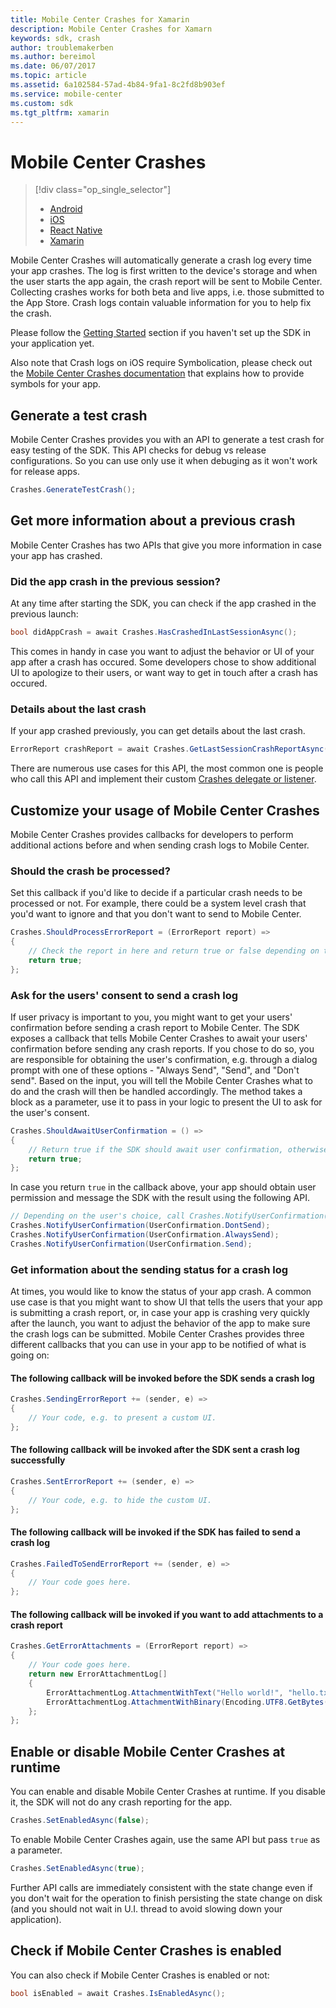 ```yaml
---
title: Mobile Center Crashes for Xamarin
description: Mobile Center Crashes for Xamarn
keywords: sdk, crash
author: troublemakerben
ms.author: bereimol
ms.date: 06/07/2017
ms.topic: article
ms.assetid: 6a102584-57ad-4b84-9fa1-8c2fd8b903ef
ms.service: mobile-center
ms.custom: sdk
ms.tgt_pltfrm: xamarin
---
```


# Mobile Center Crashes

> [!div class="op_single_selector"]
> * [Android](android.md)
> * [iOS](ios.md)
> * [React Native](react-native.md)
> * [Xamarin](xamarin.md)

Mobile Center Crashes will automatically generate a crash log every time your app crashes. The log is first written to the device's storage and when the user starts the app again, the crash report will be sent to Mobile Center. Collecting crashes works for both beta and live apps, i.e. those submitted to the App Store. Crash logs contain valuable information for you to help fix the crash.

Please follow the [Getting Started](~/sdk/getting-started/xamarin.md) section if you haven't set up the SDK in your application yet.

Also note that Crash logs on iOS require Symbolication, please check out the [Mobile Center Crashes documentation](~/crashes/ios.md) that explains how to provide symbols for your app.

## Generate a test crash

Mobile Center Crashes provides you with an API to generate a test crash for easy testing of the SDK. This API checks for debug vs release configurations. So you can use only use it when debuging as it won't work for release apps.

```csharp
Crashes.GenerateTestCrash();
```

## Get more information about a previous crash

Mobile Center Crashes has two APIs that give you more information in case your app has crashed.

### Did the app crash in the previous session?

At any time after starting the SDK, you can check if the app crashed in the previous launch:

```csharp
bool didAppCrash = await Crashes.HasCrashedInLastSessionAsync();
```

This comes in handy in case you want to adjust the behavior or UI of your app after a crash has occured. Some developers chose to show additional UI to apologize to their users, or want way to get in touch after a crash has occured.

### Details about the last crash

If your app crashed previously, you can get details about the last crash.

```csharp
ErrorReport crashReport = await Crashes.GetLastSessionCrashReportAsync();
```

There are numerous use cases for this API, the most common one is people who call this API and implement their custom [Crashes delegate or listener](#customize-your-usage-of-mobile-center-crashes).

## Customize your usage of Mobile Center Crashes

Mobile Center Crashes provides callbacks for developers to perform additional actions before and when sending crash logs to Mobile Center.

### Should the crash be processed?

Set this callback if you'd like to decide if a particular crash needs to be processed or not. For example, there could be a system level crash that you'd want to ignore and that you don't want to send to Mobile Center.

```csharp
Crashes.ShouldProcessErrorReport = (ErrorReport report) =>
{
 	// Check the report in here and return true or false depending on the ErrorReport.
	return true;
};
```

### Ask for the users' consent to send a crash log

If user privacy is important to you, you might want to get your users' confirmation before sending a crash report to Mobile Center. The SDK exposes a callback that tells Mobile Center Crashes to await your users' confirmation before sending any crash reports.
If you chose to do so, you are responsible for obtaining the user's confirmation, e.g. through a dialog prompt with one of these options - "Always Send", "Send", and "Don't send". Based on the input, you will tell the Mobile Center Crashes what to do and the crash will then be handled accordingly. The method takes a block as a parameter, use it to pass in your logic to present the UI to ask for the user's consent.

```csharp
Crashes.ShouldAwaitUserConfirmation = () =>
{
	// Return true if the SDK should await user confirmation, otherwise false.
	return true;
};
```

In case you return `true` in the callback above, your app should obtain user permission and message the SDK with the result using the following API.

```csharp
// Depending on the user's choice, call Crashes.NotifyUserConfirmation() with the right value.
Crashes.NotifyUserConfirmation(UserConfirmation.DontSend);
Crashes.NotifyUserConfirmation(UserConfirmation.AlwaysSend);
Crashes.NotifyUserConfirmation(UserConfirmation.Send);
```

### Get information about the sending status for a crash log

At times, you would like to know the status of your app crash. A common use case is that you might want to show UI that tells the users that your app is submitting a crash report, or, in case your app is crashing very quickly after the launch, you want to adjust the behavior of the app to make sure the crash logs can be submitted. Mobile Center Crashes provides three different callbacks that you can use in your app to be notified of what is going on:

#### The following callback will be invoked before the SDK sends a crash log

```csharp
Crashes.SendingErrorReport += (sender, e) =>
{
	// Your code, e.g. to present a custom UI.
};
```

#### The following callback will be invoked after the SDK sent a crash log successfully

```csharp
Crashes.SentErrorReport += (sender, e) =>
{
	// Your code, e.g. to hide the custom UI.
};
```

#### The following callback will be invoked if the SDK has failed to send a crash log

```csharp
Crashes.FailedToSendErrorReport += (sender, e) =>
{
	// Your code goes here.
};
```

#### The following callback will be invoked if you want to add attachments to a crash report

```csharp
Crashes.GetErrorAttachments = (ErrorReport report) =>
{
	// Your code goes here.
	return new ErrorAttachmentLog[]
	{
		ErrorAttachmentLog.AttachmentWithText("Hello world!", "hello.txt"),
		ErrorAttachmentLog.AttachmentWithBinary(Encoding.UTF8.GetBytes("Fake image"), "fake_image.jpeg", "image/jpeg")
	};
};
```

## Enable or disable Mobile Center Crashes at runtime

You can enable and disable Mobile Center Crashes at runtime. If you disable it, the SDK will not do any crash reporting for the app.

```csharp
Crashes.SetEnabledAsync(false);
```

To enable Mobile Center Crashes again, use the same API but pass `true` as a parameter.

```csharp
Crashes.SetEnabledAsync(true);
```

Further API calls are immediately consistent with the state change even if you don't wait for the operation to finish persisting the state change on disk (and you should not wait in U.I. thread to avoid slowing down your application).

## Check if Mobile Center Crashes is enabled

You can also check if Mobile Center Crashes is enabled or not:

```csharp
bool isEnabled = await Crashes.IsEnabledAsync();
```